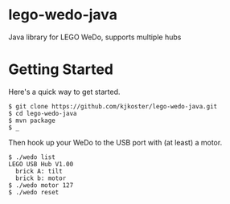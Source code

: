 # lego-wedo-java
Java library for LEGO WeDo, supports multiple hubs

# Getting Started
Here's a quick way to get started.

    $ git clone https://github.com/kjkoster/lego-wedo-java.git
    $ cd lego-wedo-java
    $ mvn package
    $ _

Then hook up your WeDo to the USB port with (at least) a motor.

    $ ./wedo list
    LEGO USB Hub V1.00
      brick A: tilt
      brick b: motor
    $ ./wedo motor 127
    $ ./wedo reset

